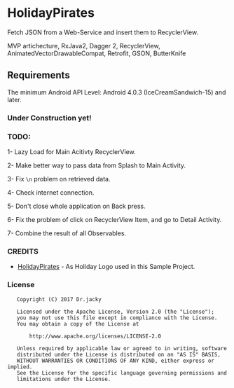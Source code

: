 # HolidayPirates
Fetch JSON from a Web-Service and insert them to RecyclerView.

MVP artichecture, RxJava2, Dagger 2, RecyclerView, AnimatedVectorDrawableCompat, Retrofit, GSON, ButterKnife

## Requirements

The minimum Android API Level: Android 4.0.3 (IceCreamSandwich-15) and later. 

### Under Construction yet!
### TODO:  
1- Lazy Load for Main Acitivty RecyclerView.

2- Make better way to pass data from Splash to Main Activity.

3- Fix `\n` problem on retrieved data.

4- Check internet connection.

5- Don't close whole application on Back press.

6- Fix the problem of click on RecyclerView Item, and go to Detail Activity.

7- Combine the result of all Observables.


### CREDITS
* [HolidayPirates](http://holidaypirates.com/) - As Holiday Logo used in this Sample Project.

### License
```
   Copyright (C) 2017 Dr.jacky

   Licensed under the Apache License, Version 2.0 (the "License");
   you may not use this file except in compliance with the License.
   You may obtain a copy of the License at

       http://www.apache.org/licenses/LICENSE-2.0

   Unless required by applicable law or agreed to in writing, software
   distributed under the License is distributed on an "AS IS" BASIS,
   WITHOUT WARRANTIES OR CONDITIONS OF ANY KIND, either express or implied.
   See the License for the specific language governing permissions and
   limitations under the License.
```


